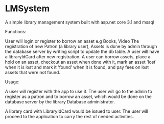 # LMSystem
A simple library management system built with asp.net core 3.1 and mssql

Functions:

User will login or register to borrow an asset e.g Books, Video The registration of new Patron (a library user), Assets is done by admin through the database server by writing script to update the db table. A user will have a libraryIdCard after new registration. A user can borrow assets, place a hold on an asset, checkout an asset when done with it, mark an asset 'lost' when it is lost and mark it 'found' when it is found, and pay fees on lost assets that were not found.

Usage:

A user will register with the app to use it. The user will go to the admin to register as a patron and to borrow an asset, which would be done on the database server by the library Database administrator.

A library card with LibraryIdCard would be issued to user. The user will proceed to the application to carry the rest of needed activities.
